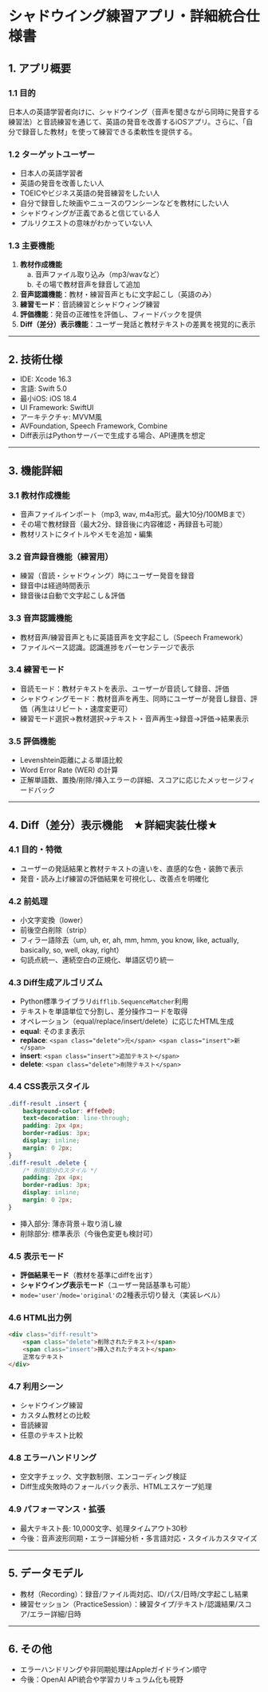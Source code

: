 # シャドウイング練習アプリ・詳細統合仕様書

## 1. アプリ概要

### 1.1 目的

日本人の英語学習者向けに、シャドウイング（音声を聞きながら同時に発音する練習法）と音読練習を通じて、英語の発音を改善するiOSアプリ。さらに、「自分で録音した教材」を使って練習できる柔軟性を提供する。

### 1.2 ターゲットユーザー

- 日本人の英語学習者
- 英語の発音を改善したい人
- TOEICやビジネス英語の発音練習をしたい人
- 自分で録音した映画やニュースのワンシーンなどを教材にしたい人
- シャドウィングが正義であると信じている人
- プルリクエストの意味がわかっていない人

### 1.3 主要機能

1. **教材作成機能**\
   　a. 音声ファイル取り込み（mp3/wavなど）\
   　b. その場で教材音声を録音して追加
2. **音声認識機能**：教材・練習音声ともに文字起こし（英語のみ）
3. **練習モード**：音読練習とシャドウィング練習
4. **評価機能**：発音の正確性を評価し、フィードバックを提供
5. **Diff（差分）表示機能**：ユーザー発話と教材テキストの差異を視覚的に表示

---

## 2. 技術仕様

- IDE: Xcode 16.3
- 言語: Swift 5.0
- 最小iOS: iOS 18.4
- UI Framework: SwiftUI
- アーキテクチャ: MVVM風
- AVFoundation, Speech Framework, Combine
- Diff表示はPythonサーバーで生成する場合、API連携を想定

---

## 3. 機能詳細

### 3.1 教材作成機能

- 音声ファイルインポート（mp3, wav, m4a形式。最大10分/100MBまで）
- その場で教材録音（最大2分、録音後に内容確認・再録音も可能）
- 教材リストにタイトルやメモを追加・編集

### 3.2 音声録音機能（練習用）

- 練習（音読・シャドウィング）時にユーザー発音を録音
- 録音中は経過時間表示
- 録音後は自動で文字起こし＆評価

### 3.3 音声認識機能

- 教材音声/練習音声ともに英語音声を文字起こし（Speech Framework）
- ファイルベース認識。認識進捗をパーセンテージで表示

### 3.4 練習モード

- 音読モード：教材テキストを表示、ユーザーが音読して録音、評価
- シャドウィングモード：教材音声を再生、同時にユーザーが発音し録音、評価（再生はリピート・速度変更可）
- 練習モード選択→教材選択→テキスト・音声再生→録音→評価→結果表示

### 3.5 評価機能

- Levenshtein距離による単語比較
- Word Error Rate (WER) の計算
- 正解単語数、置換/削除/挿入エラーの詳細、スコアに応じたメッセージフィードバック

---

## 4. Diff（差分）表示機能　★詳細実装仕様★

### 4.1 目的・特徴

- ユーザーの発話結果と教材テキストの違いを、直感的な色・装飾で表示
- 発音・読み上げ練習の評価結果を可視化し、改善点を明確化

### 4.2 前処理

- 小文字変換（lower）
- 前後空白削除（strip）
- フィラー語除去（um, uh, er, ah, mm, hmm, you know, like, actually, basically, so, well, okay, right）
- 句読点統一、連続空白の正規化、単語区切り統一

### 4.3 Diff生成アルゴリズム

- Python標準ライブラリ`difflib.SequenceMatcher`利用
- テキストを単語単位で分割し、差分操作コードを取得
- オペレーション（equal/replace/insert/delete）に応じたHTML生成
- **equal**: そのまま表示
- **replace**: `<span class="delete">元</span> <span class="insert">新</span>`
- **insert**: `<span class="insert">追加テキスト</span>`
- **delete**: `<span class="delete">削除テキスト</span>`

### 4.4 CSS表示スタイル

```css
.diff-result .insert {
    background-color: #ffe0e0;
    text-decoration: line-through;
    padding: 2px 4px;
    border-radius: 3px;
    display: inline;
    margin: 0 2px;
}
.diff-result .delete {
    /* 削除部分のスタイル */
    padding: 2px 4px;
    border-radius: 3px;
    display: inline;
    margin: 0 2px;
}
```

- 挿入部分: 薄赤背景＋取り消し線
- 削除部分: 標準表示（今後色変更も検討可）

### 4.5 表示モード

- **評価結果モード**（教材を基準にdiffを出す）
- **シャドウイング表示モード**（ユーザー発話基準も可能）
- `mode='user'`/`mode='original'`の2種表示切り替え（実装レベル）

### 4.6 HTML出力例

```html
<div class="diff-result">
    <span class="delete">削除されたテキスト</span>
    <span class="insert">挿入されたテキスト</span>
    正常なテキスト
</div>
```

### 4.7 利用シーン

- シャドウイング練習
- カスタム教材との比較
- 音読練習
- 任意のテキスト比較

### 4.8 エラーハンドリング

- 空文字チェック、文字数制限、エンコーディング検証
- Diff生成失敗時のフォールバック表示、HTMLエスケープ処理

### 4.9 パフォーマンス・拡張

- 最大テキスト長: 10,000文字、処理タイムアウト30秒
- 今後：音声波形同期・エラー詳細分析・多言語対応・スタイルカスタマイズ

---

## 5. データモデル

- 教材（Recording）：録音/ファイル両対応、ID/パス/日時/文字起こし結果
- 練習セッション（PracticeSession）：練習タイプ/テキスト/認識結果/スコア/エラー詳細/日時

---

## 6. その他

- エラーハンドリングや非同期処理はAppleガイドライン順守
- 今後：OpenAI API統合や学習カリキュラム化も視野

